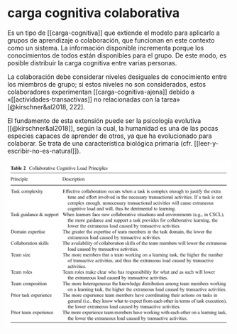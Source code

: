 # carga cognitiva colaborativa
Es un tipo de [[carga-cognitiva]] que extiende el modelo para aplicarlo a grupos de aprendizaje o colaboración, que funcionan en este contexto como un sistema. La información disponible incrementa porque los conocimientos de todos están disponibles para el grupo. De este modo, es posible distribuir la carga cognitiva entre varias personas.

La colaboración debe considerar niveles desiguales de conocimiento entre los miembros de grupo; si estos niveles no son considerados, estos colaboradores experimentan [[carga-cognitiva-ajena]] debido a «[[actividades-transactivas]] no relacionadas con la tarea» [@kirschner&al2018, 222].

El fundamento de esta extensión puede ser la psicología evolutiva [[@kirschner&al2018]], según la cual, la humanidad es una de las pocas especies capaces de aprender de otros, ya que ha evolucionado para colaborar. Se trata de una característica biológica primaria (cfr. [[leer-y-escribir-no-es-natural]]).

![Principios de la carga cognitiva colaborativa, por @kirshner&al2018, 229](@kirschner&al2018-229_collaborative_cognitive_load_principles.png)
